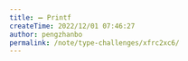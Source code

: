 ```yaml
---
title: ➖ Printf
createTime: 2022/12/01 07:46:27
author: pengzhanbo
permalink: /note/type-challenges/xfrc2xc6/
---
```

